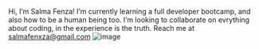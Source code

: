 Hi, I’m Salma Fenza! I’m currently learning a full developer bootcamp, and also how to be a human being too. I’m looking to collaborate on evrything about coding, in the experience is the truth. 
Reach me at salmafenxza@gmail.com
![image](https://user-images.githubusercontent.com/114601059/203656917-54b32dc3-1157-476b-b490-0665ac638faf.png)

<!---
SALMAFENZA/SALMAFENZA is a ✨ special ✨ repository because its `README.md` (this file) appears on your GitHub profile.
You can click the Preview link to take a look at your changes.
--->
